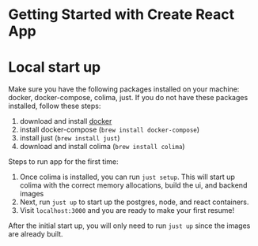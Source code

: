 # Getting Started with Create React App

# Local start up

Make sure you have the following packages installed on your machine: docker, docker-compose, colima, just. If you do not have these packages installed, follow these steps:
1. download and install [docker](https://docs.docker.com/engine/install/)
2. install docker-compose (`brew install docker-compose`)
3. install just (`brew install just`)
3. download and install colima (`brew install colima`)

Steps to run app for the first time:
1. Once colima is installed, you can run `just setup`. This will start up colima with the correct memory allocations, build the ui, and backend images
2. Next, run `just up` to start up the postgres, node, and react containers. 
3. Visit `localhost:3000` and you are ready to make your first resume!

After the initial start up, you will only need to run `just up` since the images are already built.
